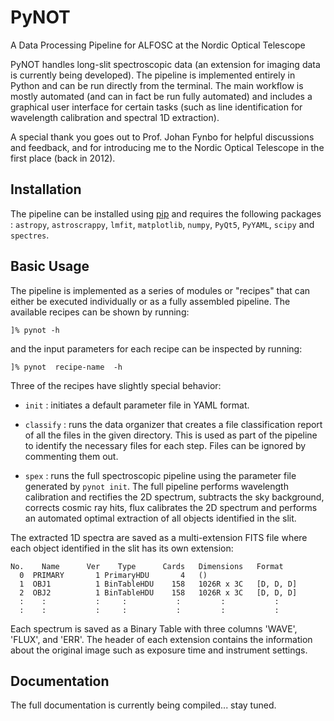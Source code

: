 # PyNOT
 A Data Processing Pipeline for ALFOSC at the Nordic Optical Telescope


PyNOT handles long-slit spectroscopic data (an extension for imaging data is currently being developed). The pipeline is implemented entirely in Python and can be run directly from the terminal. The main workflow is mostly automated (and can in fact be run fully automated) and includes a graphical user interface for certain tasks (such as line identification for wavelength calibration and spectral 1D extraction).

A special thank you goes out to Prof. Johan Fynbo for helpful discussions and feedback, and for introducing me to the Nordic Optical Telescope in the first place (back in 2012).


## Installation
The pipeline can be installed using [pip](https://www.pypi.org) and requires the following packages : `astropy`, `astroscrappy`, `lmfit`, `matplotlib`, `numpy`, `PyQt5`, `PyYAML`, `scipy` and `spectres`.


## Basic Usage
The pipeline is implemented as a series of modules or "recipes" that can either be executed individually or as a fully assembled pipeline. The available recipes can be shown by running:

    ]% pynot -h

and the input parameters for each recipe can be inspected by running:

    ]% pynot  recipe-name  -h

Three of the recipes have slightly special behavior:

 - `init` : initiates a default parameter file in YAML format.

 - `classify` : runs the data organizer that creates a file classification report of all the files in the given directory. This is used as part of the pipeline to identify the necessary files for each step. Files can be ignored by commenting them out.

 - `spex` : runs the full spectroscopic pipeline using the parameter file generated by `pynot init`. The full pipeline performs wavelength calibration and rectifies the 2D spectrum, subtracts the sky background, corrects cosmic ray hits, flux calibrates the 2D spectrum and performs an automated optimal extraction of all objects identified in the slit.

The extracted 1D spectra are saved as a multi-extension FITS file where each object identified in the slit has its own extension:

    No.    Name      Ver    Type      Cards   Dimensions   Format
      0  PRIMARY       1 PrimaryHDU       4   ()      
      1  OBJ1          1 BinTableHDU    158   1026R x 3C   [D, D, D]
      2  OBJ2          1 BinTableHDU    158   1026R x 3C   [D, D, D]
      :    :           :     :           :         :           :    
      :    :           :     :           :         :           :    

Each spectrum is saved as a Binary Table with three columns 'WAVE', 'FLUX', and 'ERR'. The header of each extension contains the information about the original image such as exposure time and instrument settings.


## Documentation

The full documentation is currently being compiled... stay tuned.
